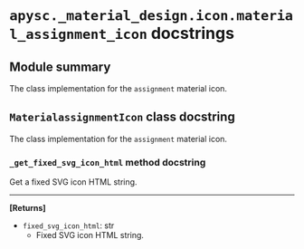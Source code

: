 # `apysc._material_design.icon.material_assignment_icon` docstrings

## Module summary

The class implementation for the `assignment` material icon.

## `MaterialassignmentIcon` class docstring

The class implementation for the `assignment` material icon.

### `_get_fixed_svg_icon_html` method docstring

Get a fixed SVG icon HTML string.<hr>

**[Returns]**

- `fixed_svg_icon_html`: str
  - Fixed SVG icon HTML string.